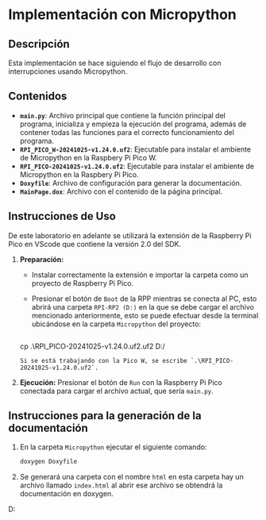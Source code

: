 # Implementación con Micropython

## Descripción

Esta implementación se hace siguiendo el flujo de desarrollo con interrupciones usando Micropython.
  
## Contenidos

- **`main.py`**: Archivo principal que contiene la función principal del programa, inicializa y empieza la ejecución del programa, además de contener todas las funciones para el correcto funcionamiento del programa.
- **`RPI_PICO_W-20241025-v1.24.0.uf2`**: Ejecutable para instalar el ambiente de Micropython en la Raspbery Pi Pico W.
- **`RPI_PICO-20241025-v1.24.0.uf2`**: Ejecutable para instalar el ambiente de Micropython en la Raspbery Pi Pico.
- **`Doxyfile`**: Archivo de configuración para generar la documentación.
- **`MainPage.dox`**: Archivo con el contenido de la página principal.
  

## Instrucciones de Uso
De este laboratorio en adelante se utilizará la extensión de la Raspberry Pi Pico en VScode que contiene la versión 2.0 del SDK.

1. **Preparación:**
   - Instalar correctamente la extensión e importar la carpeta como un proyecto de Raspberry Pi Pico.
   - Presionar el botón de `Boot` de la RPP mientras se conecta al PC, esto abrirá una carpeta `RPI-RP2 (D:)` en la que se debe cargar el archivo mencionado anteriormente, esto se puede efectuar desde la terminal ubicándose en la carpeta `Micropython` del proyecto:

      ```bash
    cp .\RPI_PICO-20241025-v1.24.0.uf2.uf2 D:/
    ```
   Si se está trabajando con la Pico W, se escribe `.\RPI_PICO-20241025-v1.24.0.uf2`.

2. **Ejecución:**
   Presionar el botón de `Run` con la Raspberry Pi Pico conectada para cargar el archivo actual, que sería `main.py`.

## Instrucciones para la generación de la documentación

1. En la carpeta `Micropython` ejecutar el siguiente comando:
   ```bash
   doxygen Doxyfile
   ```
2. Se generará una carpeta con el nombre `html` en esta carpeta hay un archivo llamado `index.html` al abrir ese archivo se obtendrá la documentación en doxygen.

D: